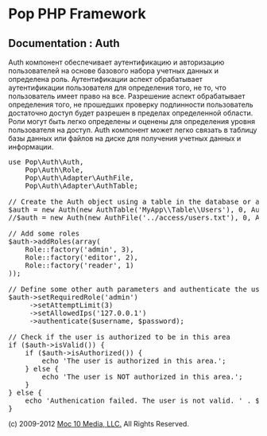 Pop PHP Framework
=================

Documentation : Auth
--------------------

Auth компонент обеспечивает аутентификацию и авторизацию пользователей на основе базового набора учетных данных и определена роль. Аутентификации аспект обрабатывает аутентификации пользователя для определения того, не то, что пользователь имеет право на все. Разрешение аспект обрабатывает определения того, не прошедших проверку подлинности пользователь достаточно доступ будет разрешен в пределах определенной области. Роли могут быть легко определены и оценены для определения уровня пользователя на доступ. Auth компонент может легко связать в таблицу базы данных или файлов на диске для получения учетных данных и информации.

<pre>
use Pop\Auth\Auth,
    Pop\Auth\Role,
    Pop\Auth\Adapter\AuthFile,
    Pop\Auth\Adapter\AuthTable;

// Create the Auth object using a table in the database or a local access file.
$auth = new Auth(new AuthTable('MyApp\\Table\\Users'), 0, Auth::ENCRYPT_SHA1);
//$auth = new Auth(new AuthFile('../access/users.txt'), 0, Auth::ENCRYPT_SHA1);

// Add some roles
$auth->addRoles(array(
    Role::factory('admin', 3),
    Role::factory('editor', 2),
    Role::factory('reader', 1)
));

// Define some other auth parameters and authenticate the user
$auth->setRequiredRole('admin')
     ->setAttemptLimit(3)
     ->setAllowedIps('127.0.0.1')
     ->authenticate($username, $password);

// Check if the user is authorized to be in this area
if ($auth->isValid()) {
    if ($auth->isAuthorized()) {
        echo 'The user is authorized in this area.';
    } else {
        echo 'The user is NOT authorized in this area.';
    }
} else {
    echo 'Authenication failed. The user is not valid. ' . $auth->getResultMessage();
}
</pre>

(c) 2009-2012 [Moc 10 Media, LLC.](http://www.moc10media.com) All Rights Reserved.
